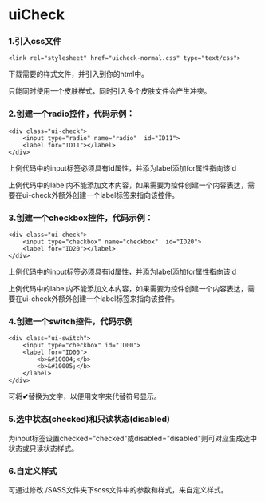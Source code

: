 # uiCheck

### 1.引入css文件

<pre><code class="language-markup">&lt;link rel=&quot;stylesheet&quot; href=&quot;uicheck-normal.css&quot; type=&quot;text/css&quot;&gt;</code></pre>

下载需要的样式文件，并引入到你的html中。

只能同时使用一个皮肤样式，同时引入多个皮肤文件会产生冲突。

### 2.创建一个radio控件，代码示例：

<pre><code class="language-markup">&lt;div class=&quot;ui-check&quot;&gt;
	&lt;input type=&quot;radio&quot; name=&quot;radio&quot;  id=&quot;ID11&quot;&gt;
	&lt;label for=&quot;ID11&quot;&gt;&lt;/label&gt;
&lt;/div&gt;</code></pre>

上例代码中的input标签必须具有id属性，并添为label添加for属性指向该id

上例代码中的label内不能添加文本内容，如果需要为控件创建一个内容表达，需要在ui-check外额外创建一个label标签来指向该控件。

### 3.创建一个checkbox控件，代码示例：

<pre><code class="language-markup">&lt;div class=&quot;ui-check&quot;&gt;
	&lt;input type=&quot;checkbox&quot; name=&quot;checkbox&quot;  id=&quot;ID20&quot;&gt;
	&lt;label for=&quot;ID20&quot;&gt;&lt;/label&gt;
&lt;/div&gt;</code></pre>

上例代码中的input标签必须具有id属性，并添为label添加for属性指向该id

上例代码中的label内不能添加文本内容，如果需要为控件创建一个内容表达，需要在ui-check外额外创建一个label标签来指向该控件。

### 4.创建一个switch控件，代码示例

<pre><code class="language-markup">&lt;div class=&quot;ui-switch&quot;&gt;
	&lt;input type=&quot;checkbox&quot; id=&quot;ID00&quot;&gt;
	&lt;label for=&quot;ID00&quot;&gt;
		&lt;b&gt;&amp;#10004;&lt;/b&gt;
		&lt;b&gt;&amp;#10005;&lt;/b&gt;
	&lt;/label&gt;
&lt;/div&gt;</code></pre>

可将<b>&#10004;</b>替换为<span>文字</span>，以便用文字来代替符号显示。

### 5.选中状态(checked)和只读状态(disabled)

为input标签设置checked="checked"或disabled="disabled"则可对应生成选中状态或只读状态样式。

### 6.自定义样式

可通过修改./SASS文件夹下scss文件中的参数和样式，来自定义样式。
